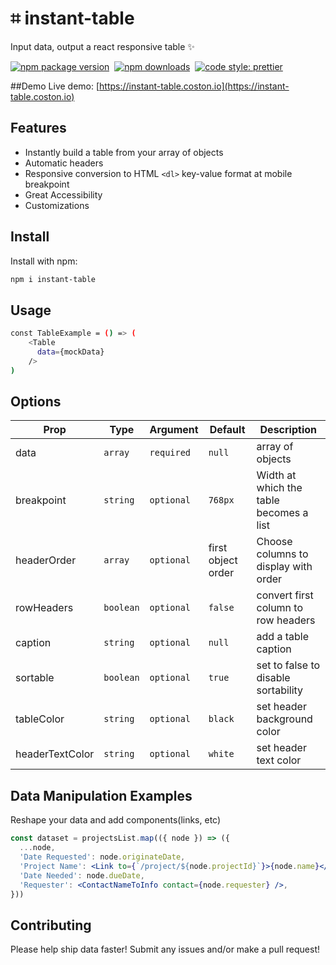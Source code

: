 # ⌗ instant-table
Input data, output a react responsive table ✨

[![npm package version](https://badge.fury.io/js/instant-table.svg)](https://www.npmjs.com/package/instant-table)&nbsp;
[![npm downloads](https://img.shields.io/npm/dm/instant-table.svg)](https://www.npmjs.com/package/instant-table)&nbsp;
[![code style: prettier](https://img.shields.io/badge/code_style-prettier-ff69b4.svg)](https://prettier.io)

##Demo 
Live demo: [https://instant-table.coston.io](https://instant-table.coston.io)

## Features
- Instantly build a table from your array of objects
- Automatic headers
- Responsive conversion to HTML `<dl>` key-value format at mobile breakpoint
- Great Accessibility
- Customizations

## Install

Install with npm:
```sh
npm i instant-table
```

## Usage
```sh
const TableExample = () => (
    <Table
      data={mockData}
    />
)
```
## Options

| Prop      | Type      | Argument     | Default | Description                                         |
| --------- | --------- | ------------ | ------- | --------------------------------------------------- |
| data     | `array`  | `required` | `null`  | array of objects             |
| breakpoint       | `string`  | `optional` | `768px`  | Width at which the table becomes a list          |
| headerOrder       | `array`  | `optional` | first object order  | Choose columns to display with order               |
| rowHeaders  | `boolean`  | `optional` | `false`  | convert first column to row headers          |
| caption   | `string`  | `optional` | `null`  | add a table caption                        |
| sortable | `boolean` | `optional` | `true`  | set to false to disable sortability                 |
| tableColor      | `string`  | `optional` | `black`  | set header background color  |
| headerTextColor      | `string`  | `optional` | `white`  | set header text color |



## Data Manipulation Examples
Reshape your data and add components(links, etc)
```jsx
const dataset = projectsList.map(({ node }) => ({
  ...node,
  'Date Requested': node.originateDate,
  'Project Name': <Link to={`/project/${node.projectId}`}>{node.name}</Link>,
  'Date Needed': node.dueDate,
  'Requester': <ContactNameToInfo contact={node.requester} />,
}))
```

## Contributing

Please help ship data faster! Submit any issues and/or make a pull request!